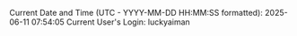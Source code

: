 Current Date and Time (UTC - YYYY-MM-DD HH:MM:SS formatted): 2025-06-11 07:54:05
Current User's Login: luckyaiman
